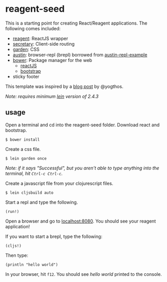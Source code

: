 # reagent-seed

This is a starting point for creating React/Reagent applications.  The following comes included:

* [reagent](https://github.com/holmsand/reagent): ReactJS wrapper
* [secretary](https://github.com/gf3/secretary): Client-side routing
* [garden](https://github.com/noprompt/garden): CSS
* [austin](https://github.com/cemerick/austin): browser-repl (brepl) borrowed from [austin-repl-example](https://github.com/cjohansen/austin-repl-example)
* [bower](http://bower.io/): Package manager for the web
    * [reactJS](http://facebook.github.io/react/)
	* [bootstrap](http://getbootstrap.com/)
* sticky footer

This template was inspired by a [blog post](http://yogthos.net/#/blog/55) by @yogthos.

*Note: requires minimum [lein](https://github.com/technomancy/leiningen) version of 2.4.3*

## usage

Open a terminal and cd into the reagent-seed folder.  Download react and bootstrap.

```
$ bower install
```

Create a css file.

```
$ lein garden once
```

*Note: if it says "Successful", but you aren't able to type anything into the terminal, hit `Ctrl-c Ctrl-c`.*

Create a javascript file from your clojurescript files.

```
$ lein cljsbuild auto
```

Start a repl and type the following.

```
(run!)
```

Open a browser and go to [localhost:8080](localhost:8080). You should see your reagent application!

If you want to start a brepl, type the following:

```
(cljs!)
```

Then type:

```
(println "hello world")
```

In your browser, hit `f12`.  You should see *hello world* printed to the console.
